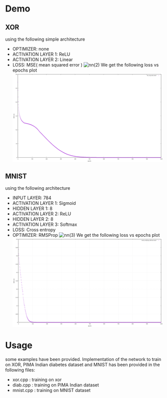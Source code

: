 # Demo
## XOR
using the following simple architecture
- OPTIMIZER: none
- ACTIVATION LAYER 1: ReLU
- ACTIVATION LAYER 2: Linear
- LOSS: MSE( mean squared error )
![nn(2)](https://github.com/user-attachments/assets/6111a01a-7b3f-41e5-9965-30d0b0a8c800)
We get the following loss vs epochs plot
![XOR](img/xor_nop_relu.png)

## MNIST
using the following architecture
- INPUT LAYER: 784
- ACTIVATION LAYER 1: Sigmoid
- HIDDEN LAYER 1: 8
- ACTIVATION LAYER 2: ReLU
- HIDDEN LAYER 2: 8
- ACTIVATION LAYER 3: Softmax
- LOSS: Cross entropy
- OPTIMIZER: RMSProp
![nn(3)](https://github.com/user-attachments/assets/624824ad-b578-4862-9673-0b499e05e37e)
We get the following loss vs epochs plot
![MNIST dataset](img/mnist_rmsprop_softmax.png)

# Usage
some examples have been provided. Implementation of the network
to train on XOR, PIMA Indian diabetes dataset and MNIST has been provided in the following files:
- xor.cpp : training on xor
- diab.cpp : training on PIMA Indian dataset
- mnist.cpp : training on MNIST dataset
